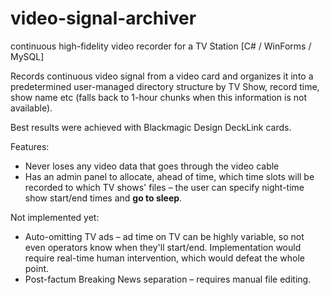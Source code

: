 # video-signal-archiver
continuous high-fidelity video recorder for a TV Station [C# / WinForms / MySQL]

Records continuous video signal from a video card and organizes it into a predetermined user-managed directory structure by TV Show, record time, show name etc (falls back to 1-hour chunks when this information is not available).

Best results were achieved with Blackmagic Design DeckLink cards.

Features:
* Never loses any video data that goes through the video cable
* Has an admin panel to allocate, ahead of time, which time slots will be recorded to which TV shows' files – the user can specify night-time show start/end times and **go to sleep**.

Not implemented yet:
* Auto-omitting TV ads – ad time on TV can be highly variable, so not even operators know when they'll start/end. Implementation would require real-time human intervention, which would defeat the whole point.
* Post-factum Breaking News separation – requires manual file editing.
